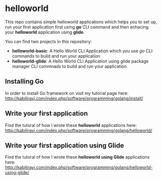 # helloworld

This repo contains simple helloworld applications which helps you to set up, run your first application first using **go** CLI command and then enhacing your **helloworld** application using **glide**.

You can find two projects in this repository:

- **helloworld-basic**: A Hello World CLI Application which you use *go* CLI commands to build and run your application
- **helloworld-glide**: A Hello World CLI Application using glide package manager CLI commnads to build and run your application

## Installing Go

In order to install Go framework on visit my tutorial page here:
http://kabiliravi.com/index.php/software/programming/golang/install/

## Write your first application
Find the tutoral of how I wrote these **helloworld** applications here:
http://kabiliravi.com/index.php/software/programming/golang/helloworld/

## Write your first application using Glide
Find the tutoral of how I wrote these **helloworld using Glide** applications here:
http://kabiliravi.com/index.php/software/programming/golang/helloworld-using-glide/

